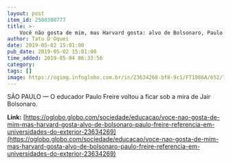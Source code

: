 ```yaml
---
layout: post
item_id: 2580300777
title: >-
    Você não gosta de mim, mas Harvard gosta: alvo de Bolsonaro, Paulo Freire é referência em universidades do exterior
author: Tatu D'Oquei
date: 2019-05-02 15:01:00
pub_date: 2019-05-02 15:01:00
time_added: 2019-05-04 06:33:56
category: 
tags: []
image: https://ogimg.infoglobo.com.br/in/23634268-bf8-9c1/FT1086A/652/76244527_Sao-Paulo-SP08-08-1979Paulo-Freire-educadorFoto-ArquivoAgencia-O-GloboNeg-79.jpg
---
```


SÃO PAULO — O educador Paulo Freire voltou a ficar sob a mira de Jair Bolsonaro.

**Link:** [https://oglobo.globo.com/sociedade/educacao/voce-nao-gosta-de-mim-mas-harvard-gosta-alvo-de-bolsonaro-paulo-freire-referencia-em-universidades-do-exterior-23634269](https://oglobo.globo.com/sociedade/educacao/voce-nao-gosta-de-mim-mas-harvard-gosta-alvo-de-bolsonaro-paulo-freire-referencia-em-universidades-do-exterior-23634269)

